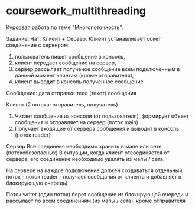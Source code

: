 # coursework_multithreading
Курсовая работа по теме "Многопоточность".

Задание:
Чат: Клиент + Сервер.
Клиент устанавливает сокет соединение с сервером.
1. пользователь пишет сообщение в консоль,
2. клиент передает сообщение на сервер,
3. сервер рассылает полученое сообщение всем подключенным в данный
момент клиетам (кроме отправителя),
4. клиент выводит в консоль полученное сообщение

Сообщение:
дата отправки
тело (текст) сообщения

Клиент (2 потока: отправитель, получатель)
1. Читает сообщение из консоли (от пользователя),
формирует объект сообщения и отправляет на сервер
(поток main)
2. Получает входящие от сервера сообщения и выводит в консоль
(поток reader)

Сервер
Все соединеия необходимо хранить в мапе или сете (потокобезопасных)
В ситуации, когда клиент отсоединяется от сервера,
его соединение необходимо удалять из мапы / сета.

На сервере на каждое подключение должен создаваться отдельный поток -
поток reader - получает сообщания от клиента и добавляет в блокирующую очередь)

Поток writer (один поток) берет сообщение из блокирующей очереди и
рассылает по всем соединениям (из мапы / сета), кроме отправителя
